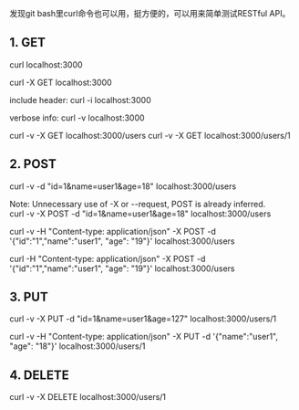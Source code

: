 发现git bash里curl命令也可以用，挺方便的，可以用来简单测试RESTful API。

## 1. GET
curl localhost:3000

curl -X GET localhost:3000

include header:
curl -i localhost:3000

verbose info:
curl -v localhost:3000

curl -v -X GET localhost:3000/users
curl -v -X GET localhost:3000/users/1

## 2. POST
curl -v -d "id=1&name=user1&age=18" localhost:3000/users

Note: Unnecessary use of -X or --request, POST is already inferred.    
curl -v -X POST -d "id=1&name=user1&age=18" localhost:3000/users

curl -v -H "Content-type: application/json" -X POST -d '{"id":"1","name":"user1", "age": "19"}' localhost:3000/users

curl -H "Content-type: application/json" -X POST -d '{"id":"1","name":"user1", "age": "19"}' localhost:3000/users

## 3. PUT
curl -v -X PUT -d "id=1&name=user1&age=127" localhost:3000/users/1

curl -v -H "Content-type: application/json" -X PUT -d '{"name":"user1", "age": "18"}' localhost:3000/users/1

## 4. DELETE
curl -v -X DELETE localhost:3000/users/1
